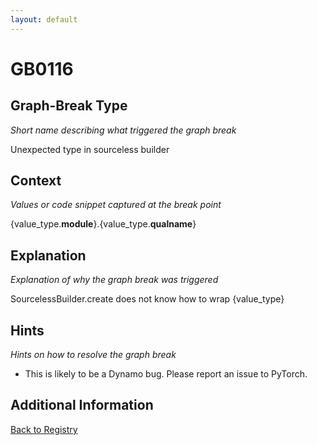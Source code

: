 ```yaml
---
layout: default
---
```

# GB0116

## Graph-Break Type
*Short name describing what triggered the graph break*

Unexpected type in sourceless builder

## Context
*Values or code snippet captured at the break point*

{value_type.__module__}.{value_type.__qualname__}

## Explanation
*Explanation of why the graph break was triggered*

SourcelessBuilder.create does not know how to wrap {value_type}

## Hints
*Hints on how to resolve the graph break*

- This is likely to be a Dynamo bug. Please report an issue to PyTorch.


## Additional Information

<!-- ADDITIONAL INFORMATION START - Add custom information below this line -->

<!-- ADDITIONAL INFORMATION END -->

[Back to Registry](../index.html)
